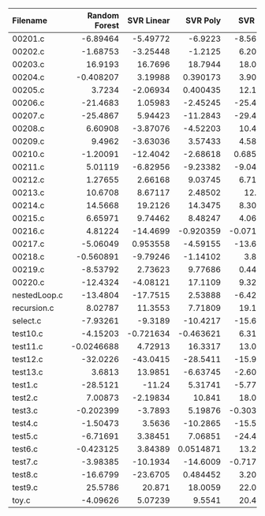 | Filename     |   Random Forest |   SVR Linear |    SVR Poly |    SVR RBF |        KNN |   Gradient Boosting |   AdaBoost |   Random Number |           O0 |         O1 |   O2 |        O3 |
|:-------------|----------------:|-------------:|------------:|-----------:|-----------:|--------------------:|-----------:|----------------:|-------------:|-----------:|-----:|----------:|
| 00201.c      |      -6.89464   |    -5.49772  |  -6.9223    |  -8.56263  | -11.0676   |          -11.0945   | -11.0933   |       -4.1987   | -15.2653     | -23.6452   |   -0 | -17.0076  |
| 00202.c      |      -1.68753   |    -3.25448  |  -1.2125    |   6.20266  |   2.27304  |            3.48984  |   1.51858  |        0.842798 |   9.72883    |   8.8669   |   -0 | -12.5749  |
| 00203.c      |      16.9193    |    16.7696   |  18.7944    |  18.0257   |  15.3905   |           -1.29407  |   8.93064  |        4.20726  |   8.89559    |   5.95628  |   -0 |  -7.21238 |
| 00204.c      |      -0.408207  |     3.19988  |   0.390173  |   3.90392  |  11.295    |            6.41698  |   5.24149  |       10.0985   |   2.65456    |  -1.25352  |   -0 |   0.69468 |
| 00205.c      |       3.7234    |    -2.06934  |   0.400435  |  12.1975   |   9.15394  |            6.14895  |  -4.99187  |       -3.14112  |  -2.01072    |   4.43058  |   -0 |   8.77615 |
| 00206.c      |     -21.4683    |     1.05983  |  -2.45245   | -25.4362   | -16.2386   |          -21.7073   | -22.7449   |      -26.6526   | -24.6594     | -19.6919   |   -0 | -13.3698  |
| 00207.c      |     -25.4867    |     5.94423  | -11.2843    | -29.4683   |  -0.408329 |           -1.3664   |  11.5614   |        6.06291  |   0.00310123 |   3.00406  |   -0 |  10.6959  |
| 00208.c      |       6.60908   |    -3.87076  |  -4.52203   |  10.4063   | -11.5955   |            7.79499  |  12.5024   |       12.4222   |   2.63052    |   2.68938  |   -0 |   5.966   |
| 00209.c      |       9.4962    |    -3.63036  |   3.57433   |   4.58882  |  11.7619   |            4.31929  |   9.06439  |       13.8527   |  -1.63639    |   6.29325  |   -0 |   6.57038 |
| 00210.c      |      -1.20091   |   -12.4042   |  -2.68618   |   0.685946 |   8.3573   |            1.84426  |  -8.56519  |       -2.03309  |   2.88373    |  -7.50362  |   -0 |  -2.04465 |
| 00211.c      |       5.01119   |    -6.82956  |  -9.23382   |  -9.04475  |  -2.98324  |           -5.36434  |   3.68914  |       -2.82869  | -15.2523     |   2.32364  |   -0 |  -6.15737 |
| 00212.c      |       1.27655   |     2.66168  |   9.03745   |   6.71585  |  10.5858   |            7.13542  |  12.2738   |        9.80001  |   6.38624    |  11.0911   |   -0 |   4.15868 |
| 00213.c      |      10.6708    |     8.67117  |   2.48502   |  12.376    |  -0.296858 |            5.85704  |   6.45195  |        6.62354  |   2.75523    |   6.94569  |   -0 |  -8.47598 |
| 00214.c      |      14.5668    |    19.2126   |  14.3475    |   8.30608  |  -1.35373  |           -2.87077  |  -1.28545  |       -4.73651  |  -5.14369    |  -3.39133  |   -0 |  14.1143  |
| 00215.c      |       6.65971   |     9.74462  |   8.48247   |   4.06384  |   3.42206  |            8.36018  |  13.4553   |        4.17043  |  10.4209     |  12.9912   |   -0 |  12.3165  |
| 00216.c      |       4.81224   |   -14.4699   |  -0.920359  |  -0.071643 |  -3.33321  |           -4.09508  |  -2.02685  |       -2.67568  |   1.90903    |  -1.54951  |   -0 |  -3.44147 |
| 00217.c      |      -5.06049   |     0.953558 |  -4.59155   | -13.6463   | -26.4683   |          -26.3747   | -21.4084   |       -6.7037   |  -8.50766    |  -6.61075  |   -0 |  -6.21435 |
| 00218.c      |      -0.560891  |    -9.79246  |  -1.14102   |   3.8304   |  -1.40028  |           -1.1036   | -10.4531   |        0.505296 |   2.7808     |  -2.95447  |   -0 |   6.48695 |
| 00219.c      |      -8.53792   |     2.73623  |   9.77686   |   0.44652  |  -2.47736  |          -11.985    | -11.7317   |       -9.08405  |   0.532526   |  -6.5868   |   -0 |  -6.49519 |
| 00220.c      |     -12.4324    |    -4.08121  |  17.1109    |   9.32881  |   3.10255  |            4.29392  |  -0.100278 |       -8.84633  |   2.21809    |  -0.403194 |   -0 |   1.15372 |
| nestedLoop.c |     -13.4804    |   -17.7515   |   2.53888   |  -6.42774  | -12.5318   |            5.85034  | -23.039    |      -13.1189   |  -7.67728    |   3.3323   |   -0 |  -8.71667 |
| recursion.c  |       8.02787   |    11.3553   |   7.71809   |  19.1408   |   7.76611  |            8.49862  |  -0.689731 |        9.10989  |   8.5272     |  -2.14731  |   -0 | -13.8677  |
| select.c     |      -7.93261   |    -9.3189   | -10.4217    | -15.6272   | -14.7075   |          -16.6799   | -10.6689   |      -25.1417   |  -9.60189    |  -8.4195   |   -0 |   1.14901 |
| test10.c     |      -4.15203   |    -0.721634 |  -0.463621  |   6.31832  |  -0.509689 |          -15.9114   |  -4.76344  |       -1.67454  |  -4.05108    |  -2.69222  |   -0 |  -1.11121 |
| test11.c     |      -0.0246688 |     4.72913  |  16.3317    |  13.0525   |  10.2007   |           24.1377   |   7.61622  |        8.93432  |   2.10176    |   5.57754  |   -0 |  19.8751  |
| test12.c     |     -32.0226    |   -43.0415   | -28.5411    | -15.9232   | -26.918    |          -44.4658   | -20.4875   |      -28.1101   |  -6.70941    | -14.3095   |   -0 |  -4.60376 |
| test13.c     |       3.6813    |    13.9851   |  -6.63745   |  -2.60806  |   2.7185   |           -0.249847 |   0.293718 |       -4.03295  |  -3.07337    |  -7.37073  |   -0 |  -9.0038  |
| test1.c      |     -28.5121    |   -11.24     |   5.31741   |  -5.77442  |  -2.82974  |           -5.86631  | -14.4025   |        1.27791  |  -6.53557    | -12.4934   |   -0 |  -5.71677 |
| test2.c      |       7.00873   |    -2.19834  |  10.841     |  18.0919   |   8.24536  |           14.6316   |   6.66101  |        9.3154   |  -0.491903   |   4.99584  |   -0 |  -2.22044 |
| test3.c      |      -0.202399  |    -3.7893   |   5.19876   |  -0.303105 |   1.00113  |           -5.77196  |  -0.167561 |       -7.39257  |  -4.091      |  -7.47169  |   -0 |  -1.99409 |
| test4.c      |      -1.50473   |     3.5636   | -10.2865    | -15.5514   | -17.4488   |            0.124845 |  -5.35548  |        3.12611  |  -3.9335     |  -0.81042  |   -0 |  -1.78421 |
| test5.c      |      -6.71691   |     3.38451  |   7.06851   | -24.4049   | -35.6882   |           -7.30883  |  -4.34407  |       -6.21432  | -20.4033     | -11.153    |   -0 | -15.0382  |
| test6.c      |      -0.423125  |     3.84389  |   0.0514871 |  13.2362   |  13.8435   |            5.6145   |   2.59216  |        9.15685  |   6.69445    |   8.60252  |   -0 |  21.9487  |
| test7.c      |      -3.98385   |   -10.1934   | -14.6009    |  -0.717752 | -12.7883   |           -5.4835   | -17.3432   |      -19.4475   | -15.5366     | -16.0836   |   -0 | -10.8186  |
| test8.c      |     -16.6799    |   -23.6705   |   0.484452  |   3.20284  |   1.88661  |           -0.442121 | -11.0666   |       14.054    | -12.2365     |   2.12522  |   -0 |  -4.93587 |
| test9.c      |      25.5786    |    20.871    |  18.0059    |  22.0874   |  22.6217   |           25.0277   |  16.9169   |       21.487    |  10.4305     |  -1.92858  |   -0 |  19.8673  |
| toy.c        |      -4.09626   |     5.07239  |   9.5541    |  20.4777   |  19.4457   |            2.15359  |   5.86327  |       -2.03887  |   1.62954    |   2.77011  |   -0 |  -5.59645 |